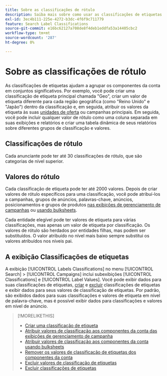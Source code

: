 ```yaml
---
title: Sobre as classificações de rótulo
description: Saiba mais sobre como usar as classificações de etiquetas para agrupar os componentes da conta.
exl-id: 3ec4b111-225e-4272-b3dc-4f6f9c711779
feature: Search Label Classifications
source-git-commit: e16bc62127a708de8f4deb1eddfa53a14405cbc2
workflow-type: tm+mt
source-wordcount: '287'
ht-degree: 0%

---
```


# Sobre as classificações de rótulo

As classificações de etiquetas ajudam a agrupar os componentes da conta em conjuntos significativos. Por exemplo, você pode criar uma classificação de etiqueta principal chamada &quot;Geo&quot;, criar um valor de etiqueta diferente para cada região geográfica (como &quot;Reino Unido&quot; e &quot;Japão&quot;) dentro da classificação e, em seguida, atribuir os valores da etiqueta às suas [unidades de oferta](/help/search-social-commerce/glossary.md#a-b) ou campanhas principais. Em seguida, você pode incluir qualquer valor de rótulo como uma coluna separada em suas exibições e relatórios e criar uma tabela dinâmica de seus relatórios sobre diferentes grupos de classificação e valores.

## Classificações de rótulo

Cada anunciante pode ter até 30 classificações de rótulo, que são categorias de nível superior.

## Valores do rótulo

Cada classificação de etiqueta pode ter até 2000 valores. Depois de criar valores de rótulo específicos para uma classificação, você pode atribuí-los a campanhas, grupos de anúncios, palavras-chave, anúncios, posicionamentos e grupos de produtos [nas exibições de gerenciamento de campanhas](classification-values-assign-campaign-management.md) ou [usando bulksheets](classification-values-assign-bulksheets.md).

Cada entidade elegível pode ter valores de etiqueta para várias classificações, mas apenas um valor de etiqueta por classificação. Os valores de rótulo são herdados por entidades filhas, mas podem ser substituídos. O valor atribuído no nível mais baixo sempre substitui os valores atribuídos nos níveis pai.

## A exibição Classificações de etiquetas

A exibição [!UICONTROL Labels Classifications] no menu [!UICONTROL Search] > [!UICONTROL Campaigns] inclui subexibições [!UICONTROL Classifications] e [!UICONTROL Label Values]. Você pode exibir dados para suas classificações de etiquetas, [criar](classification-create.md) e [excluir](classification-delete.md) classificações de etiquetas e exibir dados para seus valores de classificação de etiquetas. Por padrão, são exibidos dados para suas classificações e valores de etiqueta em nível de palavra-chave, mas é possível exibir dados para classificações e valores em nível de anúncio.

>[!MORELIKETHIS]
>
>* [Criar uma classificação de etiqueta](classification-create.md)
>* [Atribuir valores de classificação aos componentes da conta das exibições de gerenciamento de campanha](classification-values-assign-campaign-management.md)
>* [Atribuir valores de classificação aos componentes da conta usando bulksheets](classification-values-assign-bulksheets.md)
>* [Remover os valores de classificação de etiquetas dos componentes da conta](classification-values-remove.md)
>* [Excluir valores de classificação de etiquetas](classification-values-delete.md)
>* [Excluir classificações de etiquetas](classification-delete.md)
